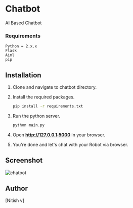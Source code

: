 # Chatbot
AI Based Chatbot

### Requirements
    Python = 2.x.x
    Flask
    Aiml
    pip

## Installation

1. Clone and navigate to chatbot directory.

2. Install the required packages.
    ```bash
    pip install -r requirements.txt
    ```

3. Run the python server.
    ```bash
    python main.py
    ```
4. Open **http://127.0.0.1:5000** in your browser.

5. You're done and let's chat with your Robot via browser.

## Screenshot
![chatbot](https://user-images.githubusercontent.com/1708683/27002771-68618802-4e0b-11e7-870a-3c05e3f68146.png)

## Author

[Nitish v]
